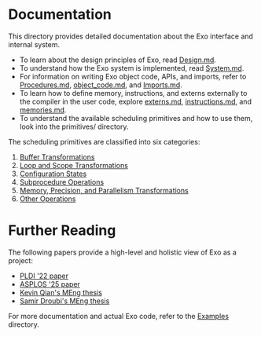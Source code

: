 # Documentation

This directory provides detailed documentation about the Exo interface and internal system.

- To learn about the design principles of Exo, read [Design.md](Design.md).
- To understand how the Exo system is implemented, read [System.md](System.md).
- For information on writing Exo object code, APIs, and imports, refer to [Procedures.md](Procedures.md), [object_code.md](object_code.md), and [Imports.md](Imports.md).
- To learn how to define memory, instructions, and externs externally to the compiler in the user code, explore [externs.md](externs.md), [instructions.md](instructions.md), and [memories.md](memories.md).
- To understand the available scheduling primitives and how to use them, look into the primitives/ directory.

The scheduling primitives are classified into six categories:

1. [Buffer Transformations](primitives/buffer_ops.md)
2. [Loop and Scope Transformations](primitives/loop_ops.md)
3. [Configuration States](primitives/config_ops.md)
4. [Subprocedure Operations](primitives/subproc_ops.md)
5. [Memory, Precision, and Parallelism Transformations](primitives/backend_ops.md)
6. [Other Operations](primitives/other_ops.md)

# Further Reading

The following papers provide a high-level and holistic view of Exo as a project:

- [PLDI '22 paper](https://people.csail.mit.edu/yuka/pdf/exo_pldi2022_full.pdf)
- [ASPLOS '25 paper](.)
- [Kevin Qian's MEng thesis](https://dspace.mit.edu/handle/1721.1/157187)
- [Samir Droubi's MEng thesis](https://dspace.mit.edu/handle/1721.1/156752)

For more documentation and actual Exo code, refer to the [Examples](../examples/README.md) directory.
